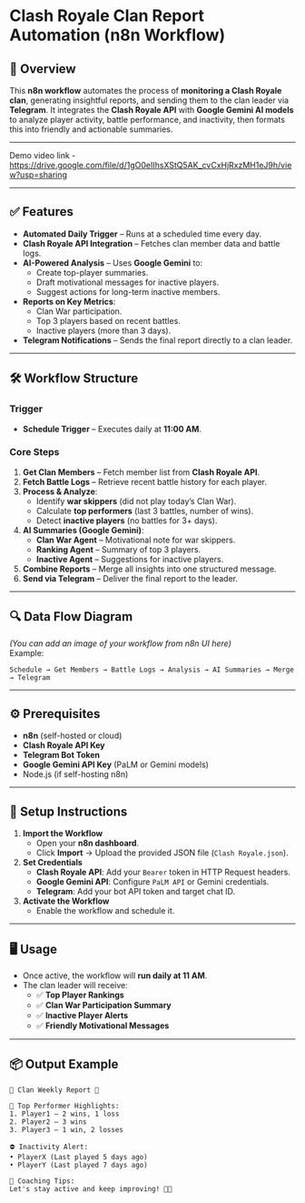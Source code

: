 # Clash Royale Clan Report Automation (n8n Workflow)

## 📌 Overview
This **n8n workflow** automates the process of **monitoring a Clash Royale clan**, generating insightful reports, and sending them to the clan leader via **Telegram**. It integrates the **Clash Royale API** with **Google Gemini AI models** to analyze player activity, battle performance, and inactivity, then formats this into friendly and actionable summaries.

---

Demo video link - https://drive.google.com/file/d/1gO0eIIhsXStQ5AK_cvCxHjRxzMH1eJ9h/view?usp=sharing

---

## ✅ Features
- **Automated Daily Trigger** – Runs at a scheduled time every day.
- **Clash Royale API Integration** – Fetches clan member data and battle logs.
- **AI-Powered Analysis** – Uses **Google Gemini** to:
  - Create top-player summaries.
  - Draft motivational messages for inactive players.
  - Suggest actions for long-term inactive members.
- **Reports on Key Metrics**:
  - Clan War participation.
  - Top 3 players based on recent battles.
  - Inactive players (more than 3 days).
- **Telegram Notifications** – Sends the final report directly to a clan leader.

---

## 🛠 Workflow Structure
### **Trigger**
- **Schedule Trigger** – Executes daily at **11:00 AM**.

### **Core Steps**
1. **Get Clan Members** – Fetch member list from **Clash Royale API**.
2. **Fetch Battle Logs** – Retrieve recent battle history for each player.
3. **Process & Analyze**:
   - Identify **war skippers** (did not play today’s Clan War).
   - Calculate **top performers** (last 3 battles, number of wins).
   - Detect **inactive players** (no battles for 3+ days).
4. **AI Summaries (Google Gemini)**:
   - **Clan War Agent** – Motivational note for war skippers.
   - **Ranking Agent** – Summary of top 3 players.
   - **Inactive Agent** – Suggestions for inactive players.
5. **Combine Reports** – Merge all insights into one structured message.
6. **Send via Telegram** – Deliver the final report to the leader.

---

## 🔍 Data Flow Diagram
*(You can add an image of your workflow from n8n UI here)*  
Example:
```
Schedule → Get Members → Battle Logs → Analysis → AI Summaries → Merge → Telegram
```

---

## ⚙️ Prerequisites
- **n8n** (self-hosted or cloud)
- **Clash Royale API Key**
- **Telegram Bot Token**
- **Google Gemini API Key** (PaLM or Gemini models)
- Node.js (if self-hosting n8n)

---

## 🚀 Setup Instructions
1. **Import the Workflow**
   - Open your **n8n dashboard**.
   - Click **Import** → Upload the provided JSON file (`Clash Royale.json`).
2. **Set Credentials**
   - **Clash Royale API**: Add your `Bearer` token in HTTP Request headers.
   - **Google Gemini API**: Configure `PaLM API` or Gemini credentials.
   - **Telegram**: Add your bot API token and target chat ID.
3. **Activate the Workflow**
   - Enable the workflow and schedule it.

---

## 🖥 Usage
- Once active, the workflow will **run daily at 11 AM**.
- The clan leader will receive:
  - ✅ **Top Player Rankings**
  - ✅ **Clan War Participation Summary**
  - ✅ **Inactive Player Alerts**
  - ✅ **Friendly Motivational Messages**

---

## 📦 Output Example
```text
📢 Clan Weekly Report 📢

🏅 Top Performer Highlights:
1. Player1 – 2 wins, 1 loss
2. Player2 – 3 wins
3. Player3 – 1 win, 2 losses

⛔ Inactivity Alert:
• PlayerX (Last played 5 days ago)
• PlayerY (Last played 7 days ago)

🎯 Coaching Tips:
Let's stay active and keep improving! 💪🔥
```
